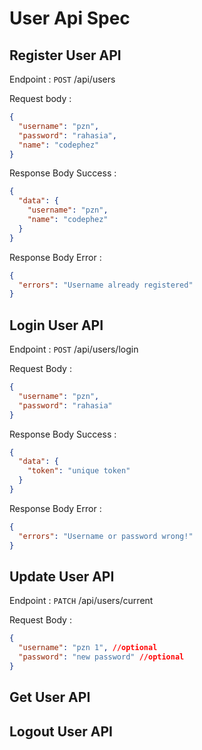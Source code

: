 # User Api Spec

## Register User API

Endpoint : `POST` /api/users

Request body :

```json
{
  "username": "pzn",
  "password": "rahasia",
  "name": "codephez"
}
```

Response Body Success :

```json
{
  "data": {
    "username": "pzn",
    "name": "codephez"
  }
}
```

Response Body Error :

```json
{
  "errors": "Username already registered"
}
```

## Login User API

Endpoint : `POST` /api/users/login

Request Body :

```json
{
  "username": "pzn",
  "password": "rahasia"
}
```

Response Body Success :

```json
{
  "data": {
    "token": "unique token"
  }
}
```

Response Body Error :

```json
{
  "errors": "Username or password wrong!"
}
```

## Update User API

Endpoint : `PATCH` /api/users/current

Request Body :

```json
{
  "username": "pzn 1", //optional
  "password": "new password" //optional
}
```

## Get User API

## Logout User API
